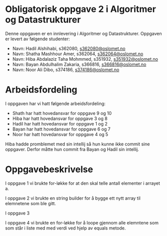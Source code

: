 # Obligatorisk oppgave 2 i Algoritmer og Datastrukturer

Denne oppgaven er en innlevering i Algoritmer og Datastrukturer. 
Oppgaven er levert av følgende studenter:
* Navn: Hadil Alshihabi, s362080, s362080@oslomet.no
* Navn: Shatha Mashhour Amer, s362064, s362064@oslomet.no
* Navn: Hiba Abdalaziz Taha Mohmmed, s351932, s351932@oslomet.no
* Navn: Bayan Abdulhalim Zakaria, s366816, s366816@oslomet.no
* Navn: Noor Ali Dibo, s374186, s374186@oslomet.no

# Arbeidsfordeling
I oppgaven har vi hatt følgende arbeidsfordeling:
* Shath har hatt hovedansvar for oppgave 9 og 10
* Hiba har hatt hovedansvar for oppgave 3 og 8
* Hadil har hatt hovedansvar for oppgave 1 og 2
* Bayan har hatt hovedansvar for oppgave 6 og 7
* Noor har hatt hovedansvar for oppgave 4 og 5

Hiba hadde promblemet med sin intellij så hun kunne ikke  commit sine oppgaver. Derfor måtte hun commit fra Bayan og
Hadil sin intellij. 

# Oppgavebeskrivelse
I oppgave 1 vi brukte for-løkke for at den skal telle antall elementer i arrayet a. 

I oppgave 2 vi brukte en string builder for å bygge ett nytt array til elemnetene som ble gitt. 

I oppgave 3 

I oppgave 4 vi brukte en for-løkke for å loope gjennom alle elemntene som som står i liste med med verdi ved hjelp av equals metode. 
